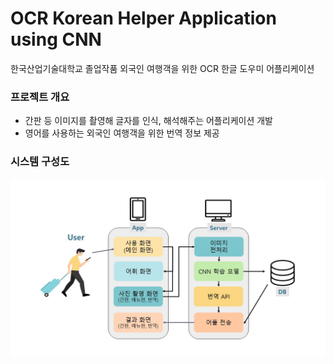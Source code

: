 # OCR Korean Helper Application using CNN
한국산업기술대학교 졸업작품
외국인 여행객을 위한 OCR 한글 도우미 어플리케이션

### 프로젝트 개요
+ 간판 등 이미지를 촬영해 글자를 인식, 해석해주는 어플리케이션 개발
+ 영어를 사용하는 외국인 여행객을 위한 번역 정보 제공

### 시스템 구성도
![이미지](https://github.com/JISOONLEE/OCR-Korean-Helper-Application-using-CNN/blob/master/img/%EC%8B%9C%EC%8A%A4%ED%85%9C%20%EA%B5%AC%EC%84%B1%EB%8F%84.JPG)
